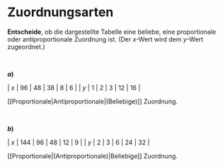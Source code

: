 <!--
version:  0.0.1

language: de

@style
input {
    text-align: center;
}

.flex-container {
    display: flex;
    flex-wrap: wrap;
    align-items: stretch;
    gap: 20px;
}

.flex-child {
    flex: 1;
    min-width: 350px;
    margin-right: 20px;
}

@media (max-width: 400px) {
    .flex-child {
        flex: 100%;
        margin-right: 0;
    }
}
@end

formula: \carry   \textcolor{red}{\scriptsize #1}
formula: \digit   \rlap{\carry{#1}}\phantom{#2}#2
formula: \permil  \text{‰}

import: https://raw.githubusercontent.com/LiaTemplates/Tikz-Jax/main/README.md

script: https://cdn.jsdelivr.net/gh/LiaTemplates/Tikz-Jax@main/dist/index.js


tags: Zuordnung, Proportional, Antiproportional, beliebige Zuordnung, sehr leicht, sehr niedrig, Angeben

comment: Um was für eine Zuordnung handelt es sich?

author: Martin Lommatzsch

-->




# Zuordnungsarten

**Entscheide**, ob die dargestellte Tabelle eine beliebe, eine proportionale oder antiproportionale Zuordnung ist. (Der $x$-Wert wird dem $y$-Wert zugeordnet.)

<br>

__$a)\;\;$__

<!-- data-type="none" -->
|  $x$  |  96  |  48  |  38  |  8   |  6   |
|  $y$  |  1   |  2   |  3   |  12  |  16  |

[[Proportionale|Antiproportionale|(Beliebige)]] Zuordnung.

<br>

__$b)\;\;$__

<!-- data-type="none" -->
|  $x$  |  144  |  96  |  48  |  12  |  9  |
|  $y$  |  2    |  3   |  6   |  24  |  32  |

[[Proportionale|(Antiproportionale)|Beliebige]] Zuordnung.

<br>
<br>
<br>
<br>
<br>
<br>
<br>
<br>
<br>